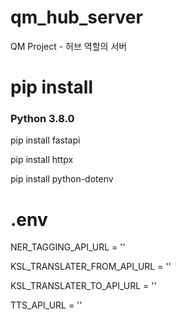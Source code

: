 # qm_hub_server
QM Project - 허브 역할의 서버

# pip install
### Python 3.8.0
pip install fastapi

pip install httpx

pip install python-dotenv

# .env
NER_TAGGING_API_URL = ''

KSL_TRANSLATER_FROM_API_URL = ''

KSL_TRANSLATER_TO_API_URL = ''

TTS_API_URL = ''
